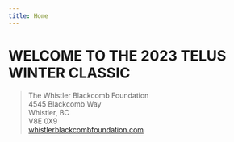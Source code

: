 ```yaml
---
title: Home
---
```


# WELCOME TO THE 2023 TELUS WINTER CLASSIC

> The Whistler Blackcomb Foundation  
4545 Blackcomb Way  
Whistler, BC  
V8E 0X9  
[whistlerblackcombfoundation.com](https://whistlerblackcombfoundation.com)

